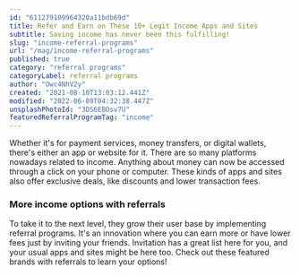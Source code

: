 ```yaml
---
id: "611279109964320a11bdb69d"
title: Refer and Earn on These 10+ Legit Income Apps and Sites
subtitle: Saving income has never been this fulfilling!
slug: "income-referral-programs"
url: "/mag/income-referral-programs"
published: true
category: "referral programs"
categoryLabel: referral programs
author: "Owc4NhV2y"
created: "2021-08-10T13:03:12.441Z"
modified: "2022-06-09T04:32:38.447Z"
unsplashPhotoId: "3DS6EBOsv7U"
featuredReferralProgramTag: "income"
---
```

Whether it's for payment services, money transfers, or digital wallets, there's either an app or website for it. There are so many platforms nowadays related to income. Anything about money can now be accessed through a click on your phone or computer. These kinds of apps and sites also offer exclusive deals, like discounts and lower transaction fees.

### **More income options with referrals**

To take it to the next level, they grow their user base by implementing referral programs. It's an innovation where you can earn more or have lower fees just by inviting your friends. Invitation has a great list here for you, and your usual apps and sites might be here too. Check out these featured brands with referrals to learn your options!
